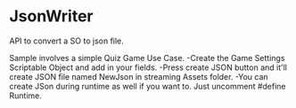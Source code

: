 # JsonWriter
API to convert a SO to json file.

Sample involves a simple Quiz Game Use Case.
-Create the Game Settings Scriptable Object and add in your fields.
-Press create JSON button and it'll create JSON file named NewJson in streaming Assets folder.
-You can create JSon during runtime as well if you want to. Just uncomment #define Runtime.
